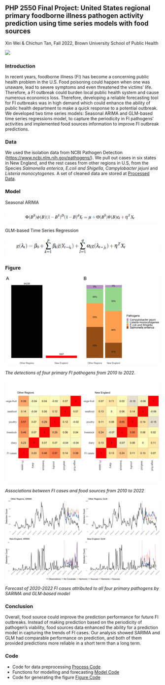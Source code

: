 ## PHP 2550 Final Project: United States regional primary foodborne illness pathogen activity prediction using time series models with food sources 
Xin Wei & Chichun Tan, Fall 2022, Brown University School of Public Health

![](https://github.com/weix21/PDA_project/blob/main/figure/26911666558978_.pic_hd.jpg)

### Introduction 
In recent years, foodborne illness (FI) has become a concerning public health problem in
the U.S. Food poisoning could happen when one was unaware, lead to severe symptoms and even
threatened the victims’ life. Therefore, a FI outbreak could burden local public health system and cause
numerous economics loss. Therefore, developing a reliable forecasting tool for FI outbreaks was in high
demand which could enhance the ability of public health department to make a quick response to a
potential outbreak. We developed two time series models: Seasonal ARIMA and GLM-based time series regressions model, to capture the periodicity in FI pathogens' activities and implemented food sources information to improve FI outbreak predictions.


### Data

We used the isolation data from NCBI Pathogen Detection (https://www.ncbi.nlm.nih.gov/pathogens/). We pull out cases in six states in New England, and the rest cases from other regions in U.S, from the Species *Salmonella enterica*, *E.coli and Shigella*, *Campylobacter jejuni* and *Listeria monocytogenes*. A set of cleaned data are stored at [Processed Data](https://github.com/weix21/PDA_project/tree/main/data/Processed%20data).

### Model 

Seasonal ARIMA

![](https://github.com/weix21/PDA_project/blob/main/figure/SARIMA.png)

GLM-based Time Series Regression 

![](https://github.com/weix21/PDA_project/blob/main/figure/glm_based.png)


### Figure

![](https://github.com/weix21/PDA_project/blob/main/figure/Figure1.png)

*The detections of four primary FI pathogens from 2010 to 2022.*

![](https://github.com/weix21/PDA_project/blob/main/figure/Cases_food_corr.png)

*Associations between FI cases and food sources from 2010 to 2022*

![](https://github.com/weix21/PDA_project/blob/main/figure/Figure2.png)

*Forecast of 2020-2022 FI cases attributed to all four primary pathogens by SARIMA and
GLM-based model*

### Conclusion 

Overall, food source could improve the prediction performance for future FI
outbreaks. Instead of making prediction based on the periodicity of pathogen’s viability, food sources
data enhanced the ability for a prediction model in capturing the trends of FI cases. Our analysis showed
SARIMA and GLM had comparable performance on prediction, and both of them provided predictions
more reliable in a short term than a long term.

### Code

* Code for data preprocessing [Process Code](https://github.com/weix21/PDA_project/blob/main/code/Process_data.R)
* Functions for modelling and forecasting [Model Code](https://github.com/weix21/PDA_project/blob/main/code/analysis.R)
* Code for generating the figure [Figure Code](https://github.com/weix21/PDA_project/blob/main/code/Plot_Table_Generation.R)


